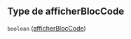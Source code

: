## Type de afficherBlocCode

`boolean` ([afficherBlocCode](frw-form-definitions-configuration-du-formulaire-properties-afficherbloccode.md))
